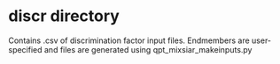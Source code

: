 # discr directory
Contains .csv of discrimination factor input files. Endmembers are user-specified and files are generated using qpt_mixsiar_makeinputs.py
